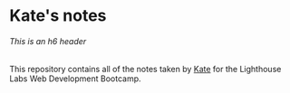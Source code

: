 # Kate's notes

###### This is an h6 header

This repository contains all of the notes taken by [Kate](https://github.com/katebatrakova) for the Lighthouse Labs Web Development Bootcamp.
